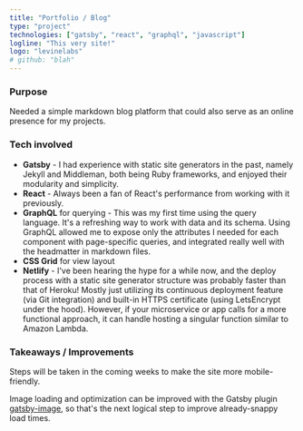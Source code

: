 ```yaml
---
title: "Portfolio / Blog"
type: "project"
technologies: ["gatsby", "react", "graphql", "javascript"]
logline: "This very site!"
logo: "levinelabs"
# github: "blah"
---
```


### Purpose

Needed a simple markdown blog platform that could also serve as an online presence for my projects.


### Tech involved

- __Gatsby__ - I had experience with static site generators in the past, namely Jekyll and Middleman, both being Ruby frameworks, and enjoyed their modularity and simplicity.
- __React__ - Always been a fan of React's performance from working with it previously.
- __GraphQL__ for querying - This was my first time using the query language. It's a refreshing way to work with data and its schema. Using GraphQL allowed me to expose only the attributes I needed for each component with page-specific queries, and integrated really well with the headmatter in markdown files.
- __CSS Grid__ for view layout
- __Netlify__ - I've been hearing the hype for a while now, and the deploy process with a static site generator structure was probably faster than that of Heroku! Mostly just utilizing its continuous deployment feature (via Git integration) and built-in HTTPS certificate (using LetsEncrypt under the hood). However, if your microservice or app calls for a more functional approach, it can handle hosting a singular function similar to Amazon Lambda.

###  Takeaways / Improvements

Steps will be taken in the coming weeks to make the site more mobile-friendly.

Image loading and optimization can be improved with the Gatsby plugin [gatsby-image](https://www.gatsbyjs.org/packages/gatsby-image/), so that's the next logical step to improve already-snappy load times.